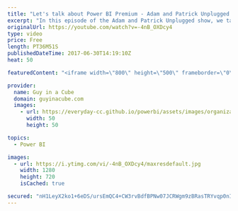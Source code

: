 ```yaml
---
title: "Let's talk about Power BI Premium - Adam and Patrick Unplugged [EP4]"
excerpt: "In this episode of the Adam and Patrick Unplugged show, we talk about some travel updates, ragged hierarchies and a lot about Power BI Premium.  Travel Update - 0:39  Ragged hierarchies - 2:15  Power BI Premium - 8:12  Travel stories - 33:27  LET'S CONNECT!  Guy in a Cube -- https://guyinacube.com --"
originalUrl: https://youtube.com/watch?v=-4nB_OXDcy4
type: video
price: Free
length: PT36M51S
publishedDateTime: 2017-06-30T14:19:10Z
heat: 50

featuredContent: "<iframe width=\"800\" height=\"500\" frameborder=\"0\" src=\"https://www.youtube.com/embed/-4nB_OXDcy4\" allow=\"accelerometer; autoplay; encrypted-media; gyroscope; picture-in-picture\" allowfullscreen></iframe>"

provider:
  name: Guy in a Cube
  domain: guyinacube.com
  images:
    - url: https://everyday-cc.github.io/powerbi/assets/images/organizations/guyinacube.com-50x50.jpg
      width: 50
      height: 50

topics:
  - Power BI

images:
  - url: https://i.ytimg.com/vi/-4nB_OXDcy4/maxresdefault.jpg
    width: 1280
    height: 720
    isCached: true

secured: "nH1LeyX2ko1+6eDS/ursEmQC4+CW3rvBdfBPNw07JCRWgm9zBRasTRYvqp0nIYLRoryPtAokxVQ62oEPpPdTSHB6HqM3b5r9hIH4ew1wJe99nZlb6gYQ/kMKecSkOTgKyUzk5BGLAysJh7um+/rvE8frIOiUAn2HDUtfja8Bnw1LcZxUPjlheEXLGFN1A0dibSvJLbsF/3RCwFjmW+Jaa3nLk2AUQY7zOxK5AVeCEk2durTR1GxfvpBsNfCXn3V4x62SpcbbwkiFWzpdyryVg/fgEgmxZblJrOP1EEIeIjdFREkU5qGHBp2wYixwZ+EF7R9m1U/1AB/KSxDSB+2H26KPT12Dj0ToXF8O05YIg7FI63wfdAOgZA/U8z5jFL5mS8yBApBgrTYovbzvsYkEi1GDaLep/bpHl5+ewwY5k+E=;HjedfTK2jSPh6gIzVst2Xw=="
---
```


